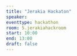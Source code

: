 ```yaml
---
title: "Jerakia Hackaton"
speaker:
eventtype: hackathon
room: 5.jerakiahackroom
start: 10:00
end: 13:00
draft: false
---
```



